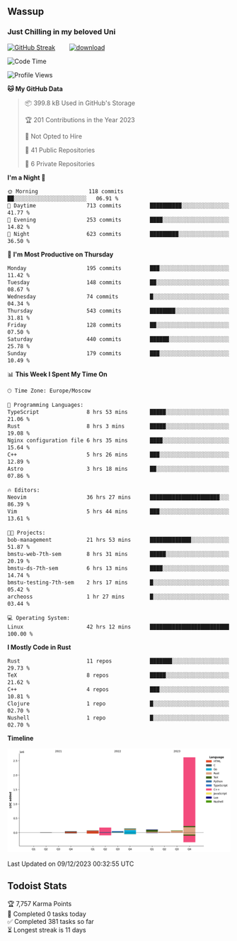 ## Wassup 
### Just Chilling in my beloved Uni 

<!--
-->

[![GitHub Streak](http://github-readme-streak-stats.herokuapp.com?user=archeoss&theme=shades-of-purple&hide_border=true&date_format=j%20M%5B%20Y%5D)](https://git.io/streak-stats)&nbsp;&nbsp;&nbsp;&nbsp;&nbsp;&nbsp;&nbsp;&nbsp;[![download](https://user-images.githubusercontent.com/68448737/147796309-d8b65b1d-4dde-40d9-b03a-2b42aaa6cd43.jpeg)
](http://bmstu.ru/)

<!--START_SECTION:waka-->
![Code Time](http://img.shields.io/badge/Code%20Time-2%2C192%20hrs%2054%20mins-blue)

![Profile Views](http://img.shields.io/badge/Profile%20Views-0-blue)

**🐱 My GitHub Data** 

> 📦 399.8 kB Used in GitHub's Storage 
 > 
> 🏆 201 Contributions in the Year 2023
 > 
> 🚫 Not Opted to Hire
 > 
> 📜 41 Public Repositories 
 > 
> 🔑 6 Private Repositories 
 > 
**I'm a Night 🦉** 

```text
🌞 Morning                118 commits         ██░░░░░░░░░░░░░░░░░░░░░░░   06.91 % 
🌆 Daytime                713 commits         ██████████░░░░░░░░░░░░░░░   41.77 % 
🌃 Evening                253 commits         ████░░░░░░░░░░░░░░░░░░░░░   14.82 % 
🌙 Night                  623 commits         █████████░░░░░░░░░░░░░░░░   36.50 % 
```
📅 **I'm Most Productive on Thursday** 

```text
Monday                   195 commits         ███░░░░░░░░░░░░░░░░░░░░░░   11.42 % 
Tuesday                  148 commits         ██░░░░░░░░░░░░░░░░░░░░░░░   08.67 % 
Wednesday                74 commits          █░░░░░░░░░░░░░░░░░░░░░░░░   04.34 % 
Thursday                 543 commits         ████████░░░░░░░░░░░░░░░░░   31.81 % 
Friday                   128 commits         ██░░░░░░░░░░░░░░░░░░░░░░░   07.50 % 
Saturday                 440 commits         ██████░░░░░░░░░░░░░░░░░░░   25.78 % 
Sunday                   179 commits         ███░░░░░░░░░░░░░░░░░░░░░░   10.49 % 
```


📊 **This Week I Spent My Time On** 

```text
🕑︎ Time Zone: Europe/Moscow

💬 Programming Languages: 
TypeScript               8 hrs 53 mins       █████░░░░░░░░░░░░░░░░░░░░   21.06 % 
Rust                     8 hrs 3 mins        █████░░░░░░░░░░░░░░░░░░░░   19.08 % 
Nginx configuration file 6 hrs 35 mins       ████░░░░░░░░░░░░░░░░░░░░░   15.64 % 
C++                      5 hrs 26 mins       ███░░░░░░░░░░░░░░░░░░░░░░   12.89 % 
Astro                    3 hrs 18 mins       ██░░░░░░░░░░░░░░░░░░░░░░░   07.86 % 

🔥 Editors: 
Neovim                   36 hrs 27 mins      ██████████████████████░░░   86.39 % 
Vim                      5 hrs 44 mins       ███░░░░░░░░░░░░░░░░░░░░░░   13.61 % 

🐱‍💻 Projects: 
bob-management           21 hrs 53 mins      █████████████░░░░░░░░░░░░   51.87 % 
bmstu-web-7th-sem        8 hrs 31 mins       █████░░░░░░░░░░░░░░░░░░░░   20.19 % 
bmstu-ds-7th-sem         6 hrs 13 mins       ████░░░░░░░░░░░░░░░░░░░░░   14.74 % 
bmstu-testing-7th-sem    2 hrs 17 mins       █░░░░░░░░░░░░░░░░░░░░░░░░   05.42 % 
archeoss                 1 hr 27 mins        █░░░░░░░░░░░░░░░░░░░░░░░░   03.44 % 

💻 Operating System: 
Linux                    42 hrs 12 mins      █████████████████████████   100.00 % 
```

**I Mostly Code in Rust** 

```text
Rust                     11 repos            ███████░░░░░░░░░░░░░░░░░░   29.73 % 
TeX                      8 repos             █████░░░░░░░░░░░░░░░░░░░░   21.62 % 
C++                      4 repos             ███░░░░░░░░░░░░░░░░░░░░░░   10.81 % 
Clojure                  1 repo              █░░░░░░░░░░░░░░░░░░░░░░░░   02.70 % 
Nushell                  1 repo              █░░░░░░░░░░░░░░░░░░░░░░░░   02.70 % 
```



**Timeline**

![Lines of Code chart](https://raw.githubusercontent.com/archeoss/archeoss/master/assets/bar_graph.png)


 Last Updated on 09/12/2023 00:32:55 UTC
<!--END_SECTION:waka-->

## Todoist Stats

<!-- TODO-IST:START -->
🏆  7,757 Karma Points           
🌸  Completed 0 tasks today           
✅  Completed 381 tasks so far           
⏳  Longest streak is 11 days
<!-- TODO-IST:END -->
